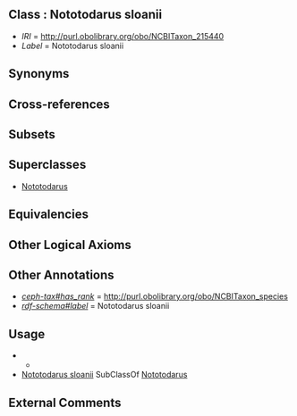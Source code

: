 
## Class : Nototodarus sloanii

 * *IRI* = http://purl.obolibrary.org/obo/NCBITaxon_215440
 * *Label* = Nototodarus sloanii

## Synonyms


## Cross-references


## Subsets


## Superclasses

 * [Nototodarus](../../NCBITaxon/30/NCBITaxon_6630.md)

## Equivalencies


## Other Logical Axioms


## Other Annotations

 * *[ceph-tax#has_rank](../../ceph-tax#has/nk/ceph-tax#has_rank.md)* = http://purl.obolibrary.org/obo/NCBITaxon_species
 * *[rdf-schema#label](../../el/rdf-schema#label.md)* = Nototodarus sloanii

## Usage

 * -
 * [Nototodarus sloanii](../../NCBITaxon/40/NCBITaxon_215440.md) SubClassOf [Nototodarus](../../NCBITaxon/30/NCBITaxon_6630.md)

## External Comments

